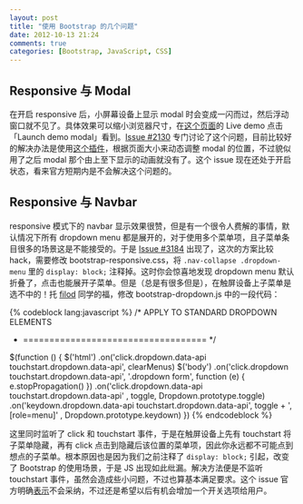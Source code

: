 ```yaml
---
layout: post
title: "使用 Bootstrap 的几个问题"
date: 2012-10-13 21:24
comments: true
categories: [Bootstrap, JavaScript, CSS]
---
```


## Responsive 与 Modal ##

在开启 responsive 后，小屏幕设备上显示 modal 时会变成一闪而过，然后浮动窗口就不见了。具体效果可以缩小浏览器尺寸，在[这个页面](http://twitter.github.com/bootstrap/javascript.html#modals)的 Live demo 点击「Launch demo modal」看到。[Issue #2130](https://github.com/twitter/bootstrap/issues/2130) 专门讨论了这个问题，目前比较好的解决办法是使用[这个插件](http://niftylettuce.github.com/twitter-bootstrap-jquery-plugins)，根据页面大小来动态调整 modal 的位置，不过貌似用了之后 modal 那个由上至下显示的动画就没有了。这个 issue 现在还处于开启状态，看来官方短期内是不会解决这个问题的。

## Responsive 与 Navbar ##

responsive 模式下的 navbar 显示效果很赞，但是有一个很令人费解的事情，默认情况下所有 dropdown menu 都是展开的，对于使用多个菜单项，且子菜单条目很多的场景这是不能接受的。于是 [Issue #3184](https://github.com/twitter/bootstrap/issues/3184) 出现了，这次的方案比较 hack，需要修改 bootstrap-responsive.css，将 `.nav-collapse .dropdown-menu` 里的 `display: block;` 注释掉。这时你会惊喜地发现 dropdown menu 默认折叠了，点击也能展开子菜单。但是（总是有很多但是），在触屏设备上子菜单是选不中的！托 [filod](http://www.filod.net) 同学的福，修改 bootstrap-dropdown.js 中的一段代码：

{% codeblock lang:javascript %}
/* APPLY TO STANDARD DROPDOWN ELEMENTS
 * =================================== */

$(function () {
  $('html')
    .on('click.dropdown.data-api touchstart.dropdown.data-api', clearMenus)
  $('body')
    .on('click.dropdown touchstart.dropdown.data-api', '.dropdown form', function (e) { e.stopPropagation() })
    .on('click.dropdown.data-api touchstart.dropdown.data-api'  , toggle, Dropdown.prototype.toggle)
    .on('keydown.dropdown.data-api touchstart.dropdown.data-api', toggle + ', [role=menu]' , Dropdown.prototype.keydown)
})
{% endcodeblock %}

这里同时监听了 click 和 touchstart 事件，于是在触屏设备上先有 touchstart 将子菜单隐藏，再有 click 点击到隐藏后该位置的菜单项，因此你永远都不可能点到想点的子菜单。根本原因也是因为我们之前注释了 `display: block;` 引起，改变了 Bootstrap 的使用场景，于是 JS 出现如此纰漏。解决方法便是不监听 touchstart 事件，虽然会造成些小问题，不过也算基本满足要求。这个 issue 官方明确[表示](https://github.com/twitter/bootstrap/issues/3184#issuecomment-8072507)不会采纳，不过还是希望以后有机会增加一个开关选项给用户。
